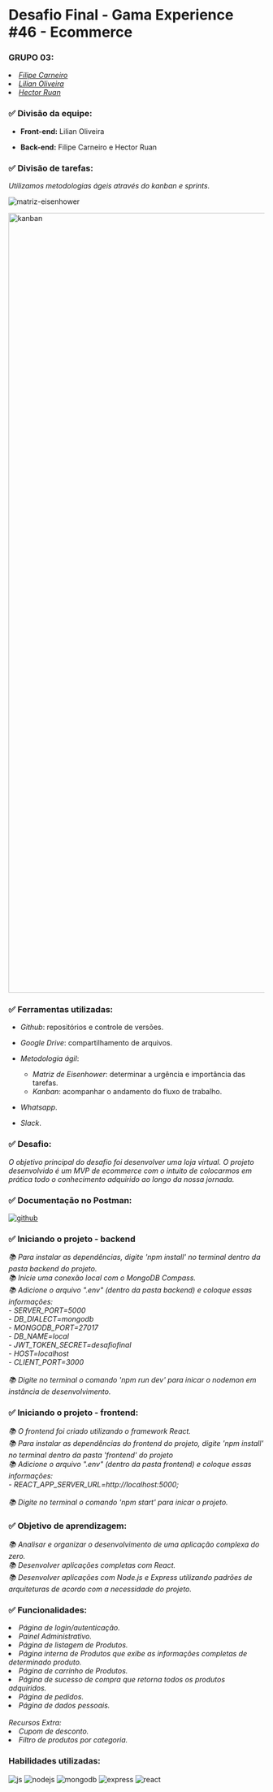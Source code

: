 ﻿# <h1> Desafio Final - Gama Experience #46 - Ecommerce</h1>

### GRUPO 03:
<p>
  <em>
    <li> <a href="https://github.com/filipecalm">Filipe Carneiro</a><br>
    <li> <a href="https://github.com/Lilianor">Lilian Oliveira</a><br>
    <li> <a href="https://github.com/hectorbararua">Hector Ruan</a><br>
  </em>
</p>

###  ✅ Divisão da equipe:

- **Front-end:**
Lilian Oliveira

- **Back-end:**
Filipe Carneiro e Hector Ruan
### ✅ Divisão de tarefas:
<p>
  <em>
    Utilizamos metodologias ágeis através do kanban e sprints.
  </em>
</p>

![matriz-eisenhower](https://user-images.githubusercontent.com/103292859/225138069-586c6b57-82ba-4278-940c-61ee5649126e.jpeg)

<img width="1536" alt="kanban" src="https://user-images.githubusercontent.com/103292859/225153488-e2e64683-d7ee-4aaa-ab11-f809a39d03ac.png">



### ✅ Ferramentas utilizadas:

- *Github*: repositórios e controle de versões.

- *Google Drive*: compartilhamento de arquivos.

- *Metodologia ágil*:  

  - *Matriz de Eisenhower*: determinar a urgência e importância das tarefas.
  - *Kanban*: acompanhar o andamento do fluxo de trabalho.
- *Whatsapp*.
- *Slack*.

### ✅ Desafio:
<p>
  <em>
    O objetivo principal do desafio foi desenvolver uma loja virtual.
    O projeto desenvolvido é um MVP de ecommerce com o
    intuito de colocarmos em prática todo o conhecimento
    adquirido ao longo da nossa jornada. 
  </em>
</p>

### ✅ Documentação no Postman:

<div style="display: inline_block">
  <a href="https://documenter.getpostman.com/view/24865465/2s93JwMgmX">
    <img align="center" alt="github" src="https://img.shields.io/badge/Postman-FF6C37?style=for-the-badge&logo=Postman&logoColor=white" />
  </a>
  <br>
</div>

### ✅ Iniciando o projeto - backend
<p>
  <em>
    📚 Para instalar as dependências, digite 'npm install' no terminal dentro da pasta backend do projeto.<br>
    📚 Inicie uma conexão local com o MongoDB Compass.<br>
    📚 Adicione o arquivo ".env" (dentro da pasta backend) e coloque essas informações: <br>
      -  SERVER_PORT=5000<br>
      -  DB_DIALECT=mongodb<br>
      -  MONGODB_PORT=27017<br>
      -  DB_NAME=local<br>
      -  JWT_TOKEN_SECRET=desafiofinal<br>
      -  HOST=localhost<br>
      -  CLIENT_PORT=3000<br><br>
     📚 Digite no terminal o comando 'npm run dev' para inicar o nodemon em instância de desenvolvimento.<br>
  </em>
</p>

### ✅ Iniciando o projeto - frontend:
<p>
  <em>
    📚 O frontend foi criado utilizando o framework React.<br>
    📚 Para instalar as dependências do frontend do projeto, digite 'npm install' no terminal dentro da pasta 'frontend' do projeto<br>
    📚 Adicione o arquivo ".env" (dentro da pasta frontend) e coloque essas informações: <br>
      -  REACT_APP_SERVER_URL=http://localhost:5000;<br><br>
    📚  Digite no terminal o comando 'npm start' para inicar o projeto.<br>
  </em>
</p>

### ✅ Objetivo de aprendizagem:
<p>
  <em>
    📚 Analisar e organizar o desenvolvimento de uma aplicação complexa do zero.<br>
    📚 Desenvolver aplicações completas com React.<br>
    📚 Desenvolver aplicações com Node.js e Express utilizando padrões de arquiteturas de acordo com a necessidade do projeto.<br>
  </em>
</p>

### ✅ Funcionalidades:
<p>
  <em>
    <li> Página de login/autenticação.<br>
    <li> Painel Administrativo.<br>
    <li> Página de listagem de Produtos.<br>
    <li> Página interna de Produtos que exibe as informações completas de determinado produto.<br>
    <li> Página de carrinho de Produtos.<br>
    <li> Página de sucesso de compra que retorna todos os produtos adquiridos.<br>
    <li> Página de pedidos.<br>
    <li> Página de dados pessoais.<br>
    <br>
    Recursos Extra:
    <li> Cupom de desconto.<br>
    <li> Filtro de produtos por categoria.<br>
  </em>
</p>

### Habilidades utilizadas:

<div style="display: inline_block">
  <img align="center" alt="js" src="https://img.shields.io/badge/JavaScript-F7DF1E?style=for-the-badge&logo=javascript&logoColor=black" />
  <img align="center" alt="nodejs" src="https://img.shields.io/badge/Node.js-339933?style=for-the-badge&logo=nodedotjs&logoColor=white" />
  <img align="center" alt="mongodb" src="https://img.shields.io/badge/MongoDB-4EA94B?style=for-the-badge&logo=mongodb&logoColor=white" />
  <img align="center" alt="express" src="https://img.shields.io/badge/Express.js-000000?style=for-the-badge&logo=express&logoColor=white" />
  <img align="center" alt="react" src="https://img.shields.io/badge/React-20232A?style=for-the-badge&logo=react&logoColor=61DAFB" />
  <br>
</div>
